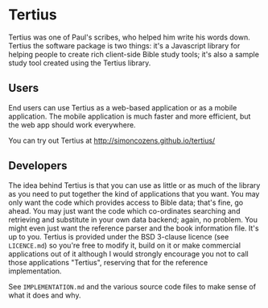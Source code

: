 Tertius
=======

Tertius was one of Paul's scribes, who helped him write his words down.
Tertius the software package is two things: it's a Javascript library for
helping people to create rich client-side Bible study tools; it's also a
sample study tool created using the Tertius library.

Users
-----

End users can use Tertius as a web-based application or as a mobile application.
The mobile application is much faster and more efficient, but the web app should
work everywhere.

You can try out Tertius at http://simoncozens.github.io/tertius/

Developers
----------

The idea behind Tertius is that you can use as little or as much of the library
as you need to put together the kind of applications that you want. You may only
want the code which provides access to Bible data; that's fine, go ahead. You may
just want the code which co-ordinates searching and retrieving and substitute in
your own data backend; again, no problem. You might even just want the reference
parser and the book information file. It's up to you. Tertius is provided under
the BSD 3-clause licence (see `LICENCE.md`) so you're free to modify it, build
on it or make commercial applications out of it although I would strongly encourage
you not to call those applications "Tertius", reserving that for the reference
implementation.

See `IMPLEMENTATION.md` and the various source code files to make sense of what
it does and why.
